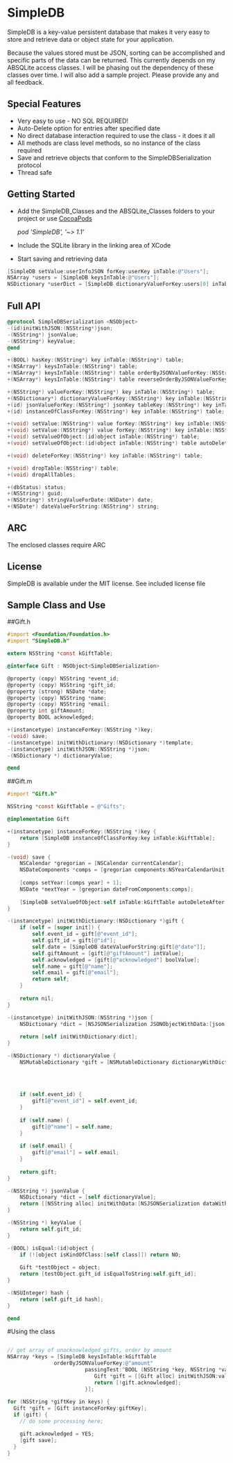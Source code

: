 SimpleDB
========

SimpleDB is a key-value persistent database that makes it very easy to store and retrieve data or object state for your application.

Because the values stored must be JSON, sorting can be accomplished and specific parts of the data can be returned. This currently depends on my ABSQLite access classes. I will be phasing out the dependency of these classes over time. I will also add a sample project. Please provide any and all feedback.

## Special Features
- Very easy to use - NO SQL REQUIRED!
- Auto-Delete option for entries after specified date
- No direct database interaction required to use the class - it does it all
- All methods are class level methods, so no instance of the class required
- Save and retrieve objects that conform to the SimpleDBSerialization protocol
- Thread safe

## Getting Started
- Add the SimpleDB_Classes and the ABSQLite_Classes folders to your project
	or use [CocoaPods](http://cocoapods.org)
	
	*pod 'SimpleDB', '~> 1.1'*

- Include the SQLite library in the linking area of XCode
- Start saving and retrieving data

``` objective-c
[SimpleDB setValue:userInfoJSON forKey:userKey inTable:@"Users"];
NSArray *users = [SimpleDB keysInTable:@"Users"];
NSDictionary *userDict = [SimpleDB dictionaryValueForKey:users[0] inTable:@"Users"];
```

## Full API
``` objective-c
@protocol SimpleDBSerialization <NSObject>
-(id)initWithJSON:(NSString*)json;
-(NSString*) jsonValue;
-(NSString*) keyValue;
@end

+(BOOL) hasKey:(NSString*) key inTable:(NSString*) table;
+(NSArray*) keysInTable:(NSString*) table;
+(NSArray*) keysInTable:(NSString*) table orderByJSONValueForKey:(NSString*)jsonOrderKey passingTest:(BOOL (^)(NSString* key, NSString* value, NSDate* dateAdded, NSDate* dateModified));
+(NSArray*) keysInTable:(NSString*) table reverseOrderByJSONValueForKey:(NSString*)jsonOrderKey passingTest:(BOOL (^)(NSString* key, NSString* value, NSDate* dateAdded, NSDate* dateModified));

+(NSString*) valueForKey:(NSString*) key inTable:(NSString*) table;
+(NSDictionary*) dictionaryValueForKey:(NSString*) key inTable:(NSString*) table;
+(id) jsonValueForKey:(NSString*) jsonKey tableKey:(NSString*) key inTable:(NSString*) table;
+(id) instanceOfClassForKey:(NSString*) key inTable:(NSString*) table;

+(void) setValue:(NSString*) value forKey:(NSString*) key inTable:(NSString*) table;
+(void) setValue:(NSString*) value forKey:(NSString*) key inTable:(NSString*) table autoDeleteAfter:(NSDate*) date;
+(void) setValueOfObject:(id)object inTable:(NSString*) table;
+(void) setValueOfObject:(id)object inTable:(NSString*) table autoDeleteAfter:(NSDate*) date;

+(void) deleteForKey:(NSString*) key inTable:(NSString*) table;

+(void) dropTable:(NSString*) table;
+(void) dropAllTables;

+(dbStatus) status;
+(NSString*) guid;
+(NSString*) stringValueForDate:(NSDate*) date;
+(NSDate*) dateValueForString:(NSString*) string;

```

## ARC
The enclosed classes require ARC

## License

SimpleDB is available under the MIT license. See included license file

## Sample Class and Use

##Gift.h
``` objective-c
#import <Foundation/Foundation.h>
#import "SimpleDB.h"

extern NSString *const kGiftTable;

@interface Gift : NSObject<SimpleDBSerialization>

@property (copy) NSString *event_id;
@property (copy) NSString *gift_id;
@property (strong) NSDate *date;
@property (copy) NSString *name;
@property (copy) NSString *email;
@property int giftAmount;
@property BOOL acknowledged;

+(instancetype) instanceForKey:(NSString *)key;
-(void) save;
-(instancetype) initWithDictionary:(NSDictionary *)template;
-(instancetype) initWithJSON:(NSString *)json;
-(NSDictionary *) dictionaryValue;

@end
```


##Gift.m
``` objective-c
#import "Gift.h"

NSString *const kGiftTable = @"Gifts";

@implementation Gift

+(instancetype) instanceForKey:(NSString *)key {
	return [SimpleDB instanceOfClassForKey:key inTable:kGiftTable];
}

-(void) save {
	NSCalendar *gregorian = [NSCalendar currentCalendar];
	NSDateComponents *comps = [gregorian components:NSYearCalendarUnit | NSMonthCalendarUnit | NSDayCalendarUnit fromDate:[NSDate date]];
    
	[comps setYear:[comps year] + 1];
	NSDate *nextYear = [gregorian dateFromComponents:comps];
    
	[SimpleDB setValueOfObject:self inTable:kGiftTable autoDeleteAfter:nextYear];
}

-(instancetype) initWithDictionary:(NSDictionary *)gift {
	if (self = [super init]) {
		self.event_id = gift[@"event_id"];
		self.gift_id = gift[@"id"];
        self.date = [SimpleDB dateValueForString:gift[@"date"]];
		self.giftAmount = [gift[@"giftAmount"] intValue];
		self.acknowledged = [gift[@"acknowledged"] boolValue];
		self.name = gift[@"name"];
		self.email = gift[@"email"];
		return self;
	}
    
	return nil;
}

-(instancetype) initWithJSON:(NSString *)json {
	NSDictionary *dict = [NSJSONSerialization JSONObjectWithData:[json dataValue] options:0 error:NULL];
    
	return [self initWithDictionary:dict];
}

-(NSDictionary *) dictionaryValue {
	NSMutableDictionary *gift = [NSMutableDictionary dictionaryWithDictionary:@{ @"id": self.gift_id
	                                                                             , @"date": [SimpleDB stringValueForDate:self.date]
	                                                                             , @"giftAmount": @(self.giftAmount)
	                                                                             , @"acknowledged": (self.acknowledged ? @"YES" : @"NO") }];
    
	if (self.event_id) {
		gift[@"event_id"] = self.event_id;
	}
    
	if (self.name) {
		gift[@"name"] = self.name;
	}
    
	if (self.email) {
		gift[@"email"] = self.email;
	}
    
	return gift;
}

-(NSString *) jsonValue {
	NSDictionary *dict = [self dictionaryValue];    
	return [[NSString alloc] initWithData:[NSJSONSerialization dataWithJSONObject:dict options:0 error:NULL] encoding:NSUTF8StringEncoding];
}

-(NSString *) keyValue {
	return self.gift_id;
}

-(BOOL) isEqual:(id)object {
	if (![object isKindOfClass:[self class]]) return NO;
    
	Gift *testObject = object;
	return [testObject.gift_id isEqualToString:self.gift_id];
}

-(NSUInteger) hash {
	return [self.gift_id hash];
}

@end
```

#Using the class
``` objective-c

// get array of unacknowledged gifts, order by amount
NSArray *keys = [SimpleDB keysInTable:kGiftTable
               orderByJSONValueForKey:@"amount"
                         passingTest:^BOOL (NSString *key, NSString *value, NSDate *dateAdded, NSDate *dateModified) {
                            Gift *gift = [[Gift alloc] initWithJSON:value];
                            return [!gift.acknowledged];
                         }];
                                    
for (NSString *giftKey in keys) {
  Gift *gift = [Gift instanceForKey:giftKey];
  if (gift) {
    // do some processing here;

    gift.acknowledged = YES;
    [gift save];
  }
}


